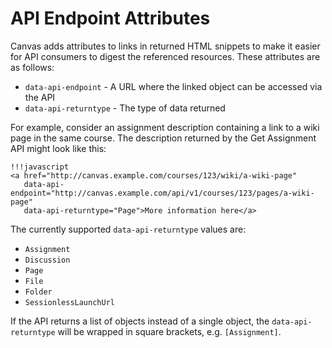 API Endpoint Attributes
=======================

Canvas adds attributes to links in returned HTML snippets to make it easier for
API consumers to digest the referenced resources. These attributes are as follows:

* `data-api-endpoint` - A URL where the linked object can be accessed via the API
* `data-api-returntype` - The type of data returned

For example, consider an assignment description containing a link to a wiki page in
the same course.  The description returned by the Get Assignment API might look
like this:

    !!!javascript
    <a href="http://canvas.example.com/courses/123/wiki/a-wiki-page"
       data-api-endpoint="http://canvas.example.com/api/v1/courses/123/pages/a-wiki-page"
       data-api-returntype="Page">More information here</a>

The currently supported `data-api-returntype` values are:

* `Assignment`
* `Discussion`
* `Page`
* `File`
* `Folder`
* `SessionlessLaunchUrl`

If the API returns a list of objects instead of a single object, the `data-api-returntype`
will be wrapped in square brackets, e.g. `[Assignment]`.
